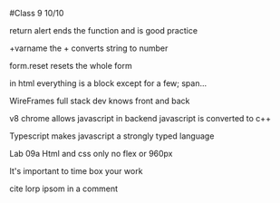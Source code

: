 #Class 9 10/10

return alert ends the function and is good practice

+varname  the + converts string to number

form.reset resets the whole form

in html everything is a block
except for a few; span...



WireFrames
full stack dev knows front and back

v8 chrome allows javascript in backend
javascript is converted to c++

Typescript makes javascript a strongly typed language

Lab 09a
Html and css only
no flex or 960px

It's important to time box your work

cite lorp ipsom in a comment